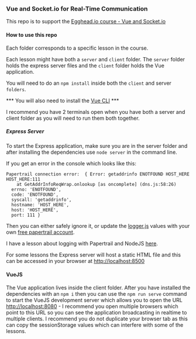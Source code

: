 ### Vue and Socket.io for Real-Time Communication

This repo is to support the [Egghead.io course - Vue and Socket.io](https://egghead.io/courses/vue-and-socket-io-for-real-time-communication)

#### How to use this repo

Each folder corresponds to a specific lesson in the course.  

Each lesson might have both a `server` and `client` folder.  The `server` folder holds the express server files and the `client` folder holds the Vue application.

You will need to do an ```npm install``` inside both the `client` and server `folders`.

*** You will also need to install the [Vue CLI](https://cli.vuejs.org/) ***

I recommend you have 2 terminals open when you have both a server and client folder as you will need to run them both together.

##### Express Server
To start the Express application, make sure you are in the server folder and after installing the dependencies use `node server` in the command line.

If you get an error in the console which looks like this:

```
Papertrail connection error:  { Error: getaddrinfo ENOTFOUND HOST_HERE HOST_HERE:111
    at GetAddrInfoReqWrap.onlookup [as oncomplete] (dns.js:58:26)
  errno: 'ENOTFOUND',
  code: 'ENOTFOUND',
  syscall: 'getaddrinfo',
  hostname: 'HOST_HERE',
  host: 'HOST_HERE',
  port: 111 }
```

Then you can either safely ignore it, or update the [logger.js](https://github.com/markbarton/egghead-vuesocket-course/blob/8ef5d14b4a30323c3615930b857aaa242d56fed0/lesson1/server/logger.js#L16) values with your own [free papertrail account](https://papertrailapp.com/plans).

I have a lesson about logging with Papertrail and NodeJS [here](https://egghead.io/lessons/javascript-nodejs-logging-using-winston-and-papertrail).

For some lessons the Express server will host a static HTML file and this can be accessed in your browser at [http://localhost:8500](http://localhost:8500)

#### VueJS

The Vue application lives inside the client folder.  After you have installed the dependencies with an `npm i` then you can use the `npm run serve` command to start the VueJS development server which allows you to open the URL [http://localhost:8080](http://localhost:8080) - I recommend you open multiple browsers which point to this URL so you can see the application broadcasting in realtime to multiple clients.  I recommend you do not duplicate your browser tab as this can copy the sessionStorage values which can interfere with some of the lessons. 
